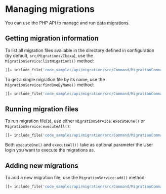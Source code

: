 # Managing migrations

You can use the PHP API to manage and run [data migrations](../guide/data_migration.md).

## Getting migration information

To list all migration files available in the  directory defined in configuration (by default, `src/Migrations/Ibexa`),
use the `MigrationService:listMigations()` method:

``` php
[[= include_file('code_samples/api/migration/src/Command/MigrationCommand.php', 24, 27) =]]
```

To get a single migration file by its name, use the `MigrationService:findOneByName()` method:

``` php
[[= include_file('code_samples/api/migration/src/Command/MigrationCommand.php', 29, 30) =]]
```

## Running migration files

To run migration file(s), use either `MigrationService:executeOne()` or `MigrationService:executeAll()`:

``` php
[[= include_file('code_samples/api/migration/src/Command/MigrationCommand.php', 31, 33) =]]
```

Both `executeOne()` and `executeAll()` take as optional parameter the User login you want to execute the migrations as.

## Adding new migrations

To add a new migration file, use the `MigrationService:add()` method:

``` php
[[= include_file('code_samples/api/migration/src/Command/MigrationCommand.php', 19, 23) =]]
```
